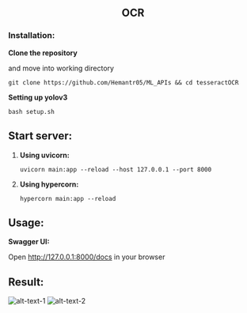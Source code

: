<h2 align="center">OCR</h2>

### Installation:

**Clone the repository**

and move into working directory

```git clone https://github.com/Hemantr05/ML_APIs && cd tesseractOCR```

**Setting up yolov3**

```bash setup.sh```


## Start server:

1. **Using uvicorn:**

    ```uvicorn main:app --reload --host 127.0.0.1 --port 8000```

2. **Using hypercorn:**

    ```hypercorn main:app --reload```

## Usage:
    
**Swagger UI:**

Open http://127.0.0.1:8000/docs in your browser


## Result:

![alt-text-1](./imgs/demo.png "original") ![alt-text-2](./imgs/demo_result.png "after_ocr")
